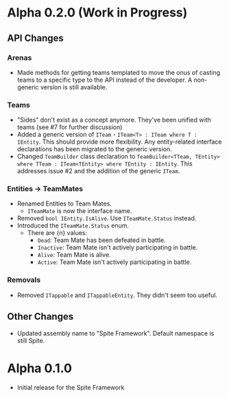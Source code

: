 # Alpha 0.2.0 (Work in Progress)
## API Changes
### Arenas
 - Made methods for getting teams templated to move the onus of casting teams to a specific type to the API instead of the developer. A non-generic version is still available.

### Teams
- "Sides" don't exist as a concept anymore. They've been unified with teams (see #7 for further discussion)
- Added a generic version of `ITeam` - `ITeam<T> : ITeam where T : IEntity`. This should provide more flexibility. Any entity-related interface declarations has been migrated to the generic version.
- Changed `TeamBuilder` class declaration to `TeamBuilder<TTeam, TEntity> where TTeam : ITeam<TEntity> where TEntity : IEntity`. This addresses issue #2 and the addition of the generic `ITeam`.

### Entities -> TeamMates
- Renamed Entities to Team Mates.
  - `ITeamMate` is now the interface name.
- Removed `bool IEntity.IsAlive`. Use `ITeamMate.Status` instead.
- Introduced the `ITeamMate.Status` enum.
  - There are {n} values:
    - `Dead`: Team Mate has been defeated in battle.
    - `Inactive`: Team Mate isn't actively participating in battle.
    - `Alive`: Team Mate is alive. 
    - `Active`: Team Mate isn't actively participating in battle.


### Removals
- Removed `ITappable` and `ITappableEntity`. They didn't seem too useful.

## Other Changes
- Updated assembly name to "Spite Framework". Default namespace is still Spite.

# Alpha 0.1.0
- Initial release for the Spite Framework
